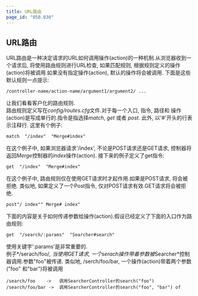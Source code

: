 ```yaml
---
title: URL路由
page_id: "050.030"
---
```

## URL路由
URL路由是一种决定请求的URL如何调用操作(action)的一种机制.从浏览器收到一个请求后, 将使用路由规则进行URL检查, 如果匹配规则, 根据规则定义的操作(action)将被调用.如果没有指定操作(action), 默认的操作将会被调用.
下面是这些默认规则一点提示:
```
/controller-name/action-name/argument1/argument2/ ...
```
让我们看看客户化的路由规则.<br>
路由规则定义写在*config/routes.cfg*文件.对于每一个入口, 指令, 路径和 操作(action)是写成单行的.指令是指选择*match*, *get* 或者 *post*.
此外, 以'#'开头的行表示注释行.
这里有个例子:
```
match  "/index"  "Merge#index"
```
在这个例子中, 如果浏览器请求'/index', 不论是POST请求还是GET请求, 控制器将返回*Merge*控制器的*index*操作(action).
接下来的例子定义了get指令:
```
get  "/index"  "Merge#index"
```
在这个例子中, 路由规则仅在使用GET请求时才起作用.如果是POST请求, 将会被拒绝.
类似地, 如果定义了一个Post指令, 仅对POST请求有效.GET请求将会被拒绝.
```
post"/ index"" Merge# index"
```
下面的内容是关于如何传递参数给操作(action).假设已经定义了下面的入口作为路由规则:
```
get  "/search/:params"  "Searcher#search"
```
使用关键字':params'是非常重要的.<br>
例子*/serach/foo/*, 当使用GET请求, 一个serach操作带着参数被*Searcher*控制器调用.参数"foo"被传递.
类似地, /serch/foo/bar, 一个操作(action)带着两个参数("foo" 和"bar")将被调用
```
/search/foo    ->   调用SearcherController的search("foo")
/search/foo/bar ->  调用SearcherController的search("foo", "bar") of
```